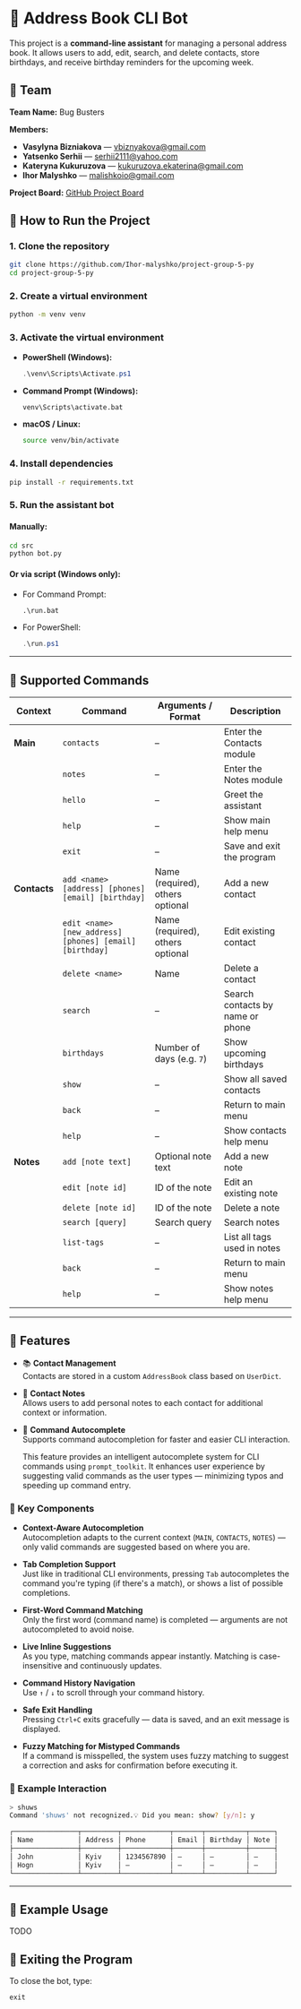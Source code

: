 # 🤖 Address Book CLI Bot

This project is a **command-line assistant** for managing a personal address book. It allows users to add, edit, search, and delete contacts, store birthdays, and receive birthday reminders for the upcoming week.

## 👥 Team

**Team Name:** Bug Busters

**Members:**
- **Vasylyna Bizniakova** — [vbiznyakova@gmail.com](mailto:vbiznyakova@gmail.com)
- **Yatsenko Serhii** — [serhii2111@yahoo.com](mailto:serhii2111@yahoo.com)
- **Kateryna Kukuruzova** — [kukuruzova.ekaterina@gmail.com](mailto:kukuruzova.ekaterina@gmail.com)
- **Ihor Malyshko** — [malishkoio@gmail.com](mailto:malishkoio@gmail.com)

**Project Board:** [GitHub Project Board](https://github.com/users/Ihor-malyshko/projects/4/views/1)

## 🚀 How to Run the Project

### 1. Clone the repository

```bash
git clone https://github.com/Ihor-malyshko/project-group-5-py
cd project-group-5-py
```

### 2. Create a virtual environment

```bash
python -m venv venv
```

### 3. Activate the virtual environment

* **PowerShell (Windows):**

  ```powershell
  .\venv\Scripts\Activate.ps1
  ```

* **Command Prompt (Windows):**

  ```cmd
  venv\Scripts\activate.bat
  ```

* **macOS / Linux:**

  ```bash
  source venv/bin/activate
  ```

### 4. Install dependencies

```bash
pip install -r requirements.txt
```

### 5. Run the assistant bot

#### Manually:

```bash
cd src
python bot.py
```

#### Or via script (Windows only):

* For Command Prompt:

  ```cmd
  .\run.bat
  ```

* For PowerShell:

  ```powershell
  .\run.ps1
  ```

---

## 💬 Supported Commands

| Context      | Command                                                 | Arguments / Format               | Description                      |
| ------------ | ------------------------------------------------------- | -------------------------------- | -------------------------------- |
| **Main**     | `contacts`                                              | –                                | Enter the Contacts module        |
|              | `notes`                                                 | –                                | Enter the Notes module           |
|              | `hello`                                                 | –                                | Greet the assistant              |
|              | `help`                                                  | –                                | Show main help menu              |
|              | `exit`                                                  | –                                | Save and exit the program        |
| **Contacts** | `add <name> [address] [phones] [email] [birthday]`      | Name (required), others optional | Add a new contact                |
|              | `edit <name> [new_address] [phones] [email] [birthday]` | Name (required), others optional | Edit existing contact            |
|              | `delete <name>`                                         | Name                             | Delete a contact                 |
|              | `search`                                                | –                                | Search contacts by name or phone |
|              | `birthdays`                                             | Number of days (e.g. `7`)        | Show upcoming birthdays          |
|              | `show`                                                  | –                                | Show all saved contacts          |
|              | `back`                                                  | –                                | Return to main menu              |
|              | `help`                                                  | –                                | Show contacts help menu          |
| **Notes**    | `add [note text]`                                       | Optional note text               | Add a new note                   |
|              | `edit [note id]`                                        | ID of the note                   | Edit an existing note            |
|              | `delete [note id]`                                      | ID of the note                   | Delete a note                    |
|              | `search [query]`                                        | Search query                     | Search notes                     |
|              | `list-tags`                                             | –                                | List all tags used in notes      |
|              | `back`                                                  | –                                | Return to main menu              |
|              | `help`                                                  | –                                | Show notes help menu             |



---

## 🧠 Features

- 📚 **Contact Management**  
  Contacts are stored in a custom `AddressBook` class based on `UserDict`.

- 📝 **Contact Notes**  
  Allows users to add personal notes to each contact for additional context or information.

- 🔡 **Command Autocomplete**  
  Supports command autocompletion for faster and easier CLI interaction.

  This feature provides an intelligent autocomplete system for CLI commands using `prompt_toolkit`. It enhances user experience by suggesting valid commands as the user types — minimizing typos and speeding up command entry.

### 🔑 Key Components

- **Context-Aware Autocompletion**  
  Autocompletion adapts to the current context (`MAIN`, `CONTACTS`, `NOTES`) — only valid commands are suggested based on where you are.

- **Tab Completion Support**  
  Just like in traditional CLI environments, pressing `Tab` autocompletes the command you're typing (if there's a match), or shows a list of possible completions.

- **First-Word Command Matching**  
  Only the first word (command name) is completed — arguments are not autocompleted to avoid noise.

- **Live Inline Suggestions**  
  As you type, matching commands appear instantly. Matching is case-insensitive and continuously updates.

- **Command History Navigation**  
  Use `↑` / `↓` to scroll through your command history.

- **Safe Exit Handling**  
  Pressing `Ctrl+C` exits gracefully — data is saved, and an exit message is displayed.

- **Fuzzy Matching for Mistyped Commands**  
  If a command is misspelled, the system uses fuzzy matching to suggest a correction and asks for confirmation before executing it.


### 🧠 Example Interaction

```bash
> shuws
Command 'shuws' not recognized.💡 Did you mean: show? [y/n]: y

┌────────────────┬─────────┬────────────┬───────┬──────────┬──────┐
│ Name           │ Address │ Phone      │ Email │ Birthday │ Note │
├────────────────┼─────────┼────────────┼───────┼──────────┼──────┤
│ John           │ Kyiv    │ 1234567890 │ —     │ —        │ —    │
│ Hogn           │ Kyiv    │ —          │ —     │ —        │ —    │
└────────────────┴─────────┴────────────┴───────┴──────────┴──────┘
```

---

## 🧪 Example Usage

TODO

## 🏁 Exiting the Program

To close the bot, type:

```
exit
```